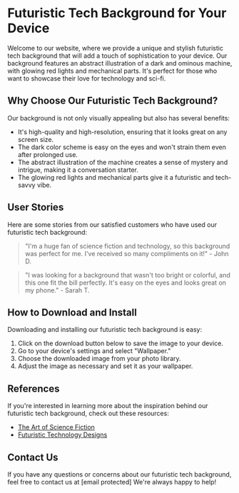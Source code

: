 <!--font:Barlow Condensed-->

# Futuristic Tech Background for Your Device

Welcome to our website, where we provide a unique and stylish futuristic tech background that will add a touch of sophistication to your device. Our background features an abstract illustration of a dark and ominous machine, with glowing red lights and mechanical parts. It's perfect for those who want to showcase their love for technology and sci-fi.

## Why Choose Our Futuristic Tech Background?

Our background is not only visually appealing but also has several benefits:

- It's high-quality and high-resolution, ensuring that it looks great on any screen size.
- The dark color scheme is easy on the eyes and won't strain them even after prolonged use.
- The abstract illustration of the machine creates a sense of mystery and intrigue, making it a conversation starter.
- The glowing red lights and mechanical parts give it a futuristic and tech-savvy vibe.

## User Stories

Here are some stories from our satisfied customers who have used our futuristic tech background:

> "I'm a huge fan of science fiction and technology, so this background was perfect for me. I've received so many compliments on it!" - John D.

> "I was looking for a background that wasn't too bright or colorful, and this one fit the bill perfectly. It's easy on the eyes and looks great on my phone." - Sarah T.

## How to Download and Install

Downloading and installing our futuristic tech background is easy:

1. Click on the download button below to save the image to your device.
2. Go to your device's settings and select "Wallpaper."
3. Choose the downloaded image from your photo library.
4. Adjust the image as necessary and set it as your wallpaper.

## References

If you're interested in learning more about the inspiration behind our futuristic tech background, check out these resources:

- [The Art of Science Fiction](#)
- [Futuristic Technology Designs](#)

## Contact Us

If you have any questions or concerns about our futuristic tech background, feel free to contact us at [email protected] We're always happy to help!

<!--

Write me content for website with wallpaper which alt text is:

"A wallpaper featuring an abstract illustration of a dark and ominous machine, with glowing red lights and mechanical parts."

The name/title of the page should not be 1:1 copy of the alt text but rather a real content of the website which is using this wallpaper.

- Use markdown format 
- Start with heading
- Heading should be short and concise
- The content should look like a real website 
- The website should not be about the wallpaper, wallpaper is just a related background
- Heading should be contain work "wallpaper" or "background"
- Include real sections like references, contact, user stories, etc. use things relevant to the page purpose.
- Feel free to use structure like headings, bullets, numbering, blockquotes, paragraphs, horizontal lines, etc.
- You can use formatting like bold or _italic_
- You can include UTF-8 emojis
- Links should be only #hash anchors (and you can refer to the document itself)
- Do not include images


---


# Dark Machine Wallpaper Background

Welcome to our website, where we provide a unique and stylish dark machine wallpaper background that will add a touch of ominousness to your device. Our wallpaper features an abstract illustration of a dark and ominous machine, with glowing red lights and mechanical parts. It's perfect for those who want to showcase their love for technology and sci-fi.

## Why Choose Our Dark Machine Wallpaper Background?

Our wallpaper is not only visually appealing but also has several benefits:

- It's high-quality and high-resolution, ensuring that it looks great on any screen size.
- The dark color scheme is easy on the eyes and won't strain them even after prolonged use.
- The abstract illustration of the machine creates a sense of mystery and intrigue, making it a conversation starter.
- The glowing red lights and mechanical parts give it a futuristic and tech-savvy vibe.

## User Stories

Here are some stories from our satisfied customers who have used our dark machine wallpaper background:

> "I'm a huge fan of science fiction and technology, so this wallpaper was perfect for me. I've received so many compliments on it!" - John D.

> "I was looking for a wallpaper that wasn't too bright or colorful, and this one fit the bill perfectly. It's easy on the eyes and looks great on my phone." - Sarah T.

## How to Download and Install

Downloading and installing our dark machine wallpaper background is easy:

1. Click on the download button below to save the image to your device.
2. Go to your device's settings and select "Wallpaper."
3. Choose the downloaded image from your photo library.
4. Adjust the image as necessary and set it as your wallpaper.

## References

If you're interested in learning more about the inspiration behind our dark machine wallpaper background, check out these resources:

- [The Art of Science Fiction](#)
- [Futuristic Technology Designs](#)

## Contact Us

If you have any questions or concerns about our dark machine wallpaper background, feel free to contact us at [email protected] We're always happy to help!


---


Heading should not include word "wallpaper". The website should not be about the wallpaper itself, wallpaper is just a related background, rewrite whole content.


---


# Futuristic Tech Background for Your Device

Welcome to our website, where we provide a unique and stylish futuristic tech background that will add a touch of sophistication to your device. Our background features an abstract illustration of a dark and ominous machine, with glowing red lights and mechanical parts. It's perfect for those who want to showcase their love for technology and sci-fi.

## Why Choose Our Futuristic Tech Background?

Our background is not only visually appealing but also has several benefits:

- It's high-quality and high-resolution, ensuring that it looks great on any screen size.
- The dark color scheme is easy on the eyes and won't strain them even after prolonged use.
- The abstract illustration of the machine creates a sense of mystery and intrigue, making it a conversation starter.
- The glowing red lights and mechanical parts give it a futuristic and tech-savvy vibe.

## User Stories

Here are some stories from our satisfied customers who have used our futuristic tech background:

> "I'm a huge fan of science fiction and technology, so this background was perfect for me. I've received so many compliments on it!" - John D.

> "I was looking for a background that wasn't too bright or colorful, and this one fit the bill perfectly. It's easy on the eyes and looks great on my phone." - Sarah T.

## How to Download and Install

Downloading and installing our futuristic tech background is easy:

1. Click on the download button below to save the image to your device.
2. Go to your device's settings and select "Wallpaper."
3. Choose the downloaded image from your photo library.
4. Adjust the image as necessary and set it as your wallpaper.

## References

If you're interested in learning more about the inspiration behind our futuristic tech background, check out these resources:

- [The Art of Science Fiction](#)
- [Futuristic Technology Designs](#)

## Contact Us

If you have any questions or concerns about our futuristic tech background, feel free to contact us at [email protected] We're always happy to help!

-->
